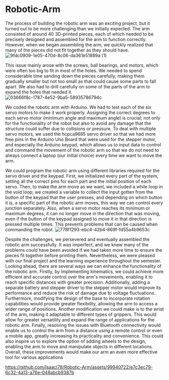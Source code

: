 # Robotic-Arm
The process of building the robotic arm was an exciting project, but it turned out to be 
more challenging than we initially expected. The arm consisted of around 40 3D-printed pieces, 
each of which needed to be precisely designed and assembled for the arm to function correctly. 
However, when we began assembling the arm, we quickly realized that many of the pieces did 
not fit together as they should have.
![9fdc0909-1e05-470d-8c06-da361e51889a (1)](https://github.com/Isaacl78/Robotic-Arm/assets/99940722/dc89eadf-6947-424e-a0a1-c960e30716f8)


This issue mainly arose with the screws, ball bearings, and motors, which were often too 
big to fit in most of the holes. We needed to spend considerable time sanding down the pieces 
carefully, making them gradually smaller but not too small as that could cause some parts to fall 
apart. We also had to drill carefully on some of the parts of the arm to expand the holes that 
needed it.
![03666f8c-1787-4e52-9ba5-58935786794c](https://github.com/Isaacl78/Robotic-Arm/assets/99940722/30a36c5a-b360-44a8-af7e-bf079c8ee408)


We coded the robotic arm with Arduino. We had to test each of the six servo motors to 
make it work properly. Assigning the correct degrees to each servo motor (minimum angle and 
maximum angle) is crucial; not only for the functionality of the robot but also to avoid any 
damage that the structure could suffer due to collisions or pressure. To deal with multiple servo 
motors, we used the hcpca9685 servo driver so that we had more free pins in the Arduino Uno 
Board that were used for the stepper motor, and especially the Arduino keypad, which allows us 
to input data to control and command the movement of the robotic arm so that we do not need to 
always connect a laptop (our initial choice) every time we want to move the arm.


We could program the robotic arm using different libraries required for the servo driver 
and the keypad. First, we initialized every part of the system, setting all the correct pins for each 
part and the initial position of each servo. Then, to make the arm move as we want, we included 
a while loop in the void loop; we created a variable to collect the input gotten from the button of 
the keypad that the user presses, and depending on which button it is, a specific part of the 
robotic arm moves, this way we can control every junction separately. Also, when a servo motor 
reaches its minimum or maximum degrees, it can no longer move in the direction that was 
moving, even if the button of the keypad assigned to move it in that direction is pressed multiple 
times. This prevents problems that can be caused when commanding the robot.
![778f1293-ebc4-42b4-869f-fd55a4b9653c](https://github.com/Isaacl78/Robotic-Arm/assets/99940722/369c9f17-7b7b-4343-b754-0832eafd336d)


Despite the challenges, we persevered and eventually assembled the robotic arm 
successfully. It was imperfect, and we knew many of the problems could have been avoided if 
we had taken more time to ensure the pieces fit together before printing them. Nevertheless, we 
were pleased with our final project and the learning experience throughout the semester. 
Looking ahead, there are several ways we can enhance the functionality of the robotic arm. 
Firstly, by implementing kinematics, we could achieve more efficient and accurate control over 
the arm's movements, enabling it to reach specific distances with greater precision. Additionally, 
adding a separate battery and stepper driver to the stepper motor would improve its performance 
and reduce the risk of damage due to voltage fluctuations. Furthermore, modifying the design of 
the base to incorporate rotation capabilities would provide greater flexibility, allowing the arm to 
access a wider range of positions. Another modification we could make is to the wrist of the arm, 
making it adaptable to different types of grippers. This would allow for greater versatility and 
expand the range of applications for the robotic arm. Finally, resolving the issues with Bluetooth 
connectivity would enable us to control the arm from a distance using a remote control or even a 
mobile app, greatly increasing its practicality and convenience. This could also inspire us to 
explore the option of adding wheels to the design, enabling the arm to move and manipulate 
objects in different locations. Overall, these improvements would make our arm an even more 
effective tool for various applications


https://github.com/Isaacl78/Robotic-Arm/assets/99940722/e7c3ec79-6c32-4a13-a76e-048abcb9387b

